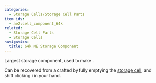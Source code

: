 ```yaml
---
categories:
  - Storage Cells/Storage Cell Parts
item_ids:
  - ae2:cell_component_64k
related:
  - Storage Cell Parts
  - Storage Cells
navigation:
  title: 64k ME Storage Component
---
```


Largest storage component, used to make <ItemLink
id="item_storage_cell_64k"/>.

Can be recovered from a crafted <ItemLink
id="item_storage_cell_64k"/> by fully emptying the
[storage cell](../../storage-cells.md), and shift clicking i in your
hand.

<RecipeFor id="cell_component_64k" />
